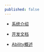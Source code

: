 ```yaml
---
published: false
---
```


* [系统介绍](https://developer.harmonyos.com/cn/docs/documentation/doc-guides/harmonyos-overview-0000000000011903)

* [开发文档](https://developer.harmonyos.com/cn/docs/documentation/doc-guides/start-with-java-0000000000038014)

* [Ability概述](https://developer.harmonyos.com/cn/docs/documentation/doc-guides/ability-ability-overview-0000000000029852)